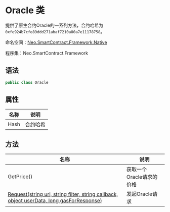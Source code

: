 # Oracle 类

提供了原生合约Oracle的一系列方法，合约哈希为 `0xfe924b7cfe89ddd271abaf7210a80a7e11178758`。

命名空间：[Neo.SmartContract.Framework.Native](../native.md)

程序集：Neo.SmartContract.Framework

## 语法

```c#
public class Oracle
```

## 属性

| 名称              | 说明                                                         |
| ----------------- | ------------------------------------------------------------ |
| Hash              | 合约哈希                                            |

## 方法

| 名称                                                         | 说明                     |
| ------------------------------------------------------------ | ------------------------ |
| GetPrice()                                                   | 获取一个Oracle请求的价格 |
| [Request(string url, string filter, string callback, object userData, long gasForResponse)](Oracle/Request.md) | 发起Oracle请求           |